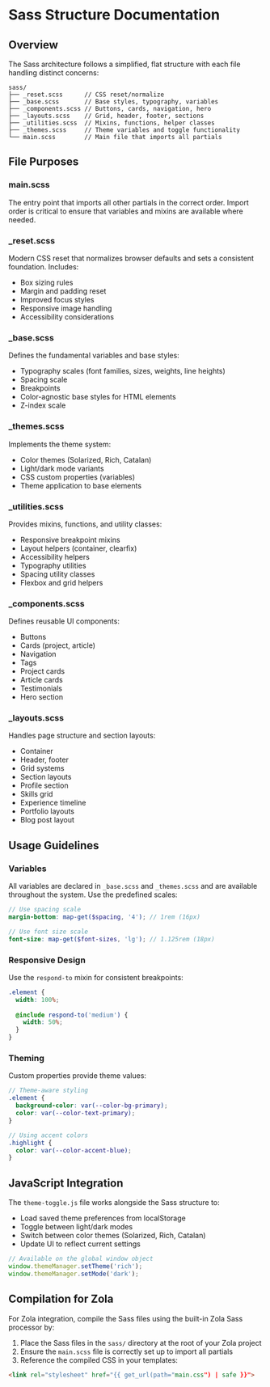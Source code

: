 # Sass Structure Documentation

## Overview

The Sass architecture follows a simplified, flat structure with each file handling distinct concerns:

```
sass/
├── _reset.scss      // CSS reset/normalize
├── _base.scss       // Base styles, typography, variables
├── _components.scss // Buttons, cards, navigation, hero
├── _layouts.scss    // Grid, header, footer, sections
├── _utilities.scss  // Mixins, functions, helper classes
├── _themes.scss     // Theme variables and toggle functionality
└── main.scss        // Main file that imports all partials
```

## File Purposes

### main.scss
The entry point that imports all other partials in the correct order. Import order is critical to ensure that variables and mixins are available where needed.

### _reset.scss
Modern CSS reset that normalizes browser defaults and sets a consistent foundation. Includes:
- Box sizing rules
- Margin and padding reset
- Improved focus styles
- Responsive image handling
- Accessibility considerations

### _base.scss
Defines the fundamental variables and base styles:
- Typography scales (font families, sizes, weights, line heights)
- Spacing scale
- Breakpoints
- Color-agnostic base styles for HTML elements
- Z-index scale

### _themes.scss
Implements the theme system:
- Color themes (Solarized, Rich, Catalan)
- Light/dark mode variants
- CSS custom properties (variables)
- Theme application to base elements

### _utilities.scss
Provides mixins, functions, and utility classes:
- Responsive breakpoint mixins
- Layout helpers (container, clearfix)
- Accessibility helpers
- Typography utilities
- Spacing utility classes
- Flexbox and grid helpers

### _components.scss
Defines reusable UI components:
- Buttons
- Cards (project, article)
- Navigation
- Tags
- Project cards
- Article cards
- Testimonials
- Hero section

### _layouts.scss
Handles page structure and section layouts:
- Container
- Header, footer
- Grid systems
- Section layouts
- Profile section
- Skills grid
- Experience timeline
- Portfolio layouts
- Blog post layout

## Usage Guidelines

### Variables
All variables are declared in `_base.scss` and `_themes.scss` and are available throughout the system. Use the predefined scales:

```scss
// Use spacing scale
margin-bottom: map-get($spacing, '4'); // 1rem (16px)

// Use font size scale
font-size: map-get($font-sizes, 'lg'); // 1.125rem (18px)
```

### Responsive Design
Use the `respond-to` mixin for consistent breakpoints:

```scss
.element {
  width: 100%;
  
  @include respond-to('medium') {
    width: 50%;
  }
}
```

### Theming
Custom properties provide theme values:

```scss
// Theme-aware styling
.element {
  background-color: var(--color-bg-primary);
  color: var(--color-text-primary);
}

// Using accent colors
.highlight {
  color: var(--color-accent-blue);
}
```

## JavaScript Integration

The `theme-toggle.js` file works alongside the Sass structure to:
- Load saved theme preferences from localStorage
- Toggle between light/dark modes
- Switch between color themes (Solarized, Rich, Catalan)
- Update UI to reflect current settings

```javascript
// Available on the global window object
window.themeManager.setTheme('rich');
window.themeManager.setMode('dark');
```

## Compilation for Zola

For Zola integration, compile the Sass files using the built-in Zola Sass processor by:

1. Place the Sass files in the `sass/` directory at the root of your Zola project
2. Ensure the `main.scss` file is correctly set up to import all partials
3. Reference the compiled CSS in your templates:

```html
<link rel="stylesheet" href="{{ get_url(path="main.css") | safe }}">
```
